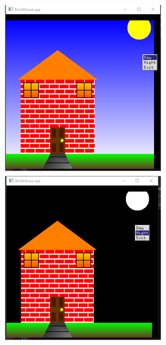 ![Problem1_2](/Homework1/Images/Hw1Problem1Creative_1.PNG)

![Problem1_2](/Homework1/Images/Hw1Problem1Creative_2.PNG)
